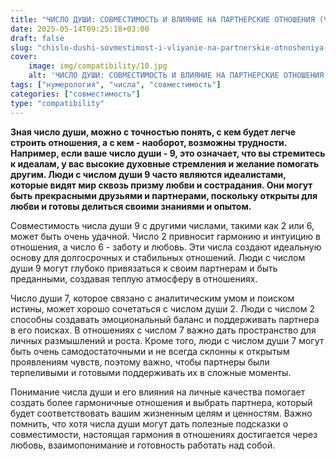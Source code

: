 ```yaml
---
title: "ЧИСЛО ДУШИ: СОВМЕСТИМОСТЬ И ВЛИЯНИЕ НА ПАРТНЕРСКИЕ ОТНОШЕНИЯ (ЧАСТЬ 3)"
date: 2025-05-14T09:25:18+03:00
draft: false
slug: "chislo-dushi-sovmestimost-i-vliyanie-na-partnerskie-otnosheniya-chast-3"
cover:
    image: img/compatibility/10.jpg
    alt: 'ЧИСЛО ДУШИ: СОВМЕСТИМОСТЬ И ВЛИЯНИЕ НА ПАРТНЕРСКИЕ ОТНОШЕНИЯ (ЧАСТЬ 3)'
tags: ["нумерология", "числа", "совместимость"]
categories: ["совместимость"]
type: "compatibility"
---
```


**Зная число души, можно с точностью понять, с кем будет легче строить отношения, а с кем - наоборот, возможны трудности. Например, если ваше число души - 9, это означает, что вы стремитесь к идеалам, у вас высокие духовные стремления и желание помогать другим. Люди с числом души 9 часто являются идеалистами, которые видят мир сквозь призму любви и сострадания. Они могут быть прекрасными друзьями и партнерами, поскольку открыты для любви и готовы делиться своими знаниями и опытом.**

Совместимость числа души 9 с другими числами, такими как 2 или 6, может быть очень удачной. Число 2 привносит гармонию и интуицию в отношения, а число 6 - заботу и любовь. Эти числа создают идеальную основу для долгосрочных и стабильных отношений. Люди с числом души 9 могут глубоко привязаться к своим партнерам и быть преданными, создавая теплую атмосферу в отношениях.

Число души 7, которое связано с аналитическим умом и поиском истины, может хорошо сочетаться с числом души 2. Люди с числом 2 способны создавать эмоциональный баланс и поддерживать партнера в его поисках. В отношениях с числом 7 важно дать пространство для личных размышлений и роста. Кроме того, люди с числом души 7 могут быть очень самодостаточными и не всегда склонны к открытым проявлениям чувств, поэтому важно, чтобы партнеры были терпеливыми и готовыми поддерживать их в сложные моменты.

Понимание числа души и его влияния на личные качества помогает создать более гармоничные отношения и выбрать партнера, который будет соответствовать вашим жизненным целям и ценностям. Важно помнить, что хотя числа души могут дать полезные подсказки о совместимости, настоящая гармония в отношениях достигается через любовь, взаимопонимание и готовность работать над собой.
